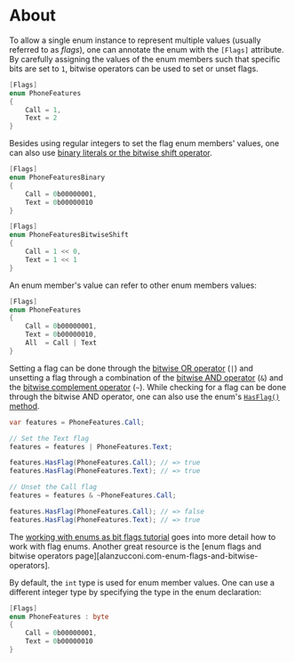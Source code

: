 # About

To allow a single enum instance to represent multiple values (usually referred to as _flags_), one can annotate the enum with the `[Flags]` attribute. By carefully assigning the values of the enum members such that specific bits are set to `1`, bitwise operators can be used to set or unset flags.

```csharp
[Flags]
enum PhoneFeatures
{
    Call = 1,
    Text = 2
}
```

Besides using regular integers to set the flag enum members' values, one can also use [binary literals or the bitwise shift operator][binary-literals].

```csharp
[Flags]
enum PhoneFeaturesBinary
{
    Call = 0b00000001,
    Text = 0b00000010
}

[Flags]
enum PhoneFeaturesBitwiseShift
{
    Call = 1 << 0,
    Text = 1 << 1
}
```

An enum member's value can refer to other enum members values:

```csharp
[Flags]
enum PhoneFeatures
{
    Call = 0b00000001,
    Text = 0b00000010,
    All  = Call | Text
}
```

Setting a flag can be done through the [bitwise OR operator][or-operator] (`|`) and unsetting a flag through a combination of the [bitwise AND operator][and-operator] (`&`) and the [bitwise complement operator][bitwise-complement-operator] (`~`). While checking for a flag can be done through the bitwise AND operator, one can also use the enum's [`HasFlag()` method][has-flag].

```csharp
var features = PhoneFeatures.Call;

// Set the Text flag
features = features | PhoneFeatures.Text;

features.HasFlag(PhoneFeatures.Call); // => true
features.HasFlag(PhoneFeatures.Text); // => true

// Unset the Call flag
features = features & ~PhoneFeatures.Call;

features.HasFlag(PhoneFeatures.Call); // => false
features.HasFlag(PhoneFeatures.Text); // => true
```

The [working with enums as bit flags tutorial][docs.microsoft.com-enumeration-types-as-bit-flags] goes into more detail how to work with flag enums. Another great resource is the [enum flags and bitwise operators page][alanzucconi.com-enum-flags-and-bitwise-operators].

By default, the `int` type is used for enum member values. One can use a different integer type by specifying the type in the enum declaration:

```csharp
[Flags]
enum PhoneFeatures : byte
{
    Call = 0b00000001,
    Text = 0b00000010
}
```

[docs.microsoft.com-enumeration-types-as-bit-flags]: https://docs.microsoft.com/en-us/dotnet/csharp/programming-guide/enumeration-types#enumeration-types-as-bit-flags
[or-operator]: https://docs.microsoft.com/en-us/dotnet/csharp/language-reference/operators/bitwise-and-shift-operators#logical-or-operator-
[and-operator]: https://docs.microsoft.com/en-us/dotnet/csharp/language-reference/operators/bitwise-and-shift-operators#logical-and-operator-
[bitwise-complement-operator]: https://docs.microsoft.com/en-us/dotnet/csharp/language-reference/operators/bitwise-and-shift-operators#bitwise-complement-operator-
[binary-literals]: https://riptutorial.com/csharp/example/6327/binary-literals
[has-flag]: https://docs.microsoft.com/en-us/dotnet/api/system.enum.hasflag
